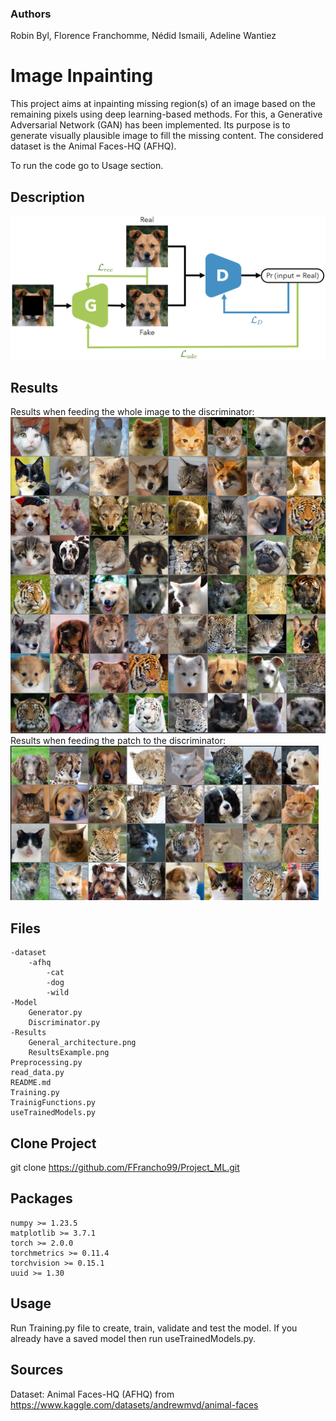 ### Authors
Robin Byl,
Florence Franchomme,
Nédid Ismaili,
Adeline Wantiez

# Image Inpainting
This project aims at inpainting missing region(s) of an image based on the remaining pixels using deep learning-based methods. 
For this, a Generative Adversarial Network (GAN) has been implemented. Its purpose is to generate visually plausible image to fill the missing content. 
The considered dataset is the Animal Faces-HQ (AFHQ).  

To run the code go to Usage section.

## Description
![alt-text](Results/General_architecture.png "Architecture")
## Results
Results when feeding the whole image to the discriminator:  
![alt-text](Results/Results_All.png "Results")
Results when feeding the patch to the discriminator:  
![alt-text](Results/Results_patch.png "Results")
## Files
    -dataset
        -afhq
            -cat
            -dog
            -wild
    -Model
        Generator.py
        Discriminator.py
    -Results
        General_architecture.png
        ResultsExample.png
    Preprocessing.py
    read_data.py
    README.md
    Training.py
    TrainigFunctions.py
    useTrainedModels.py

## Clone Project

git clone https://github.com/FFrancho99/Project_ML.git

## Packages

    numpy >= 1.23.5
    matplotlib >= 3.7.1
    torch >= 2.0.0
    torchmetrics >= 0.11.4
    torchvision >= 0.15.1
    uuid >= 1.30

## Usage
Run Training.py file to create, train, validate and test the model. If you already have a saved model then run useTrainedModels.py.



## Sources
Dataset: Animal Faces-HQ (AFHQ) from https://www.kaggle.com/datasets/andrewmvd/animal-faces
    
